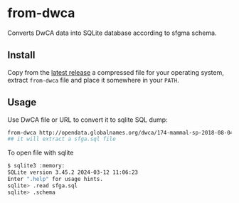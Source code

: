 # from-dwca

Converts DwCA data into SQLite database according to sfgma schema.

## Install

Copy from the [latest release] a compressed file for your operating system,
extract `from-dwca` file and place it somewhere in your `PATH`.

## Usage

Use DwCA file or URL to convert it to sqlite SQL dump:

```bash
from-dwca http://opendata.globalnames.org/dwca/174-mammal-sp-2018-08-04.tar.gz db.sql
## it will extract a sfga.sql file
```

To open file with sqlite

```bash
$ sqlite3 :memory:
SQLite version 3.45.2 2024-03-12 11:06:23
Enter ".help" for usage hints.
sqlite> .read sfga.sql
sqlite> .schema
```

[latest release]: https://github.com/sfborg/from-dwca/releases/latest
